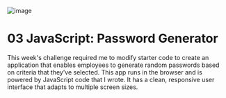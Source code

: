 ![image](https://user-images.githubusercontent.com/102529279/178357386-ec2ab3ec-95af-43b3-a25f-480801cf30c3.png)

# 03 JavaScript: Password Generator

This week's challenge required me to modify starter code to create an application that enables employees to generate random passwords based on criteria that they’ve selected. This app runs in the browser and is powered by JavaScript code that I wrote. It has a clean, responsive user interface that adapts to multiple screen sizes.
